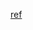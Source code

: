 [ref](http://www.theverge.com/2016/10/13/13243072/twitter-bot-tracks-dictator-planes-geneva-gva-tracker?href=)

